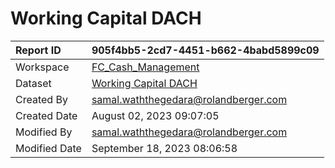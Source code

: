 



# Working Capital DACH

|Report ID|905f4bb5-2cd7-4451-b662-4babd5899c09|
| :--- | :--- |
|Workspace|[FC_Cash_Management](../Workspaces/FC_Cash_Management.md)|
|Dataset|[Working Capital DACH](../Datasets/Working-Capital-DACH.md)|
|Created By|samal.waththegedara@rolandberger.com|
|Created Date|August 02, 2023 09:07:05|
|Modified By|samal.waththegedara@rolandberger.com|
|Modified Date|September 18, 2023 08:06:58|
